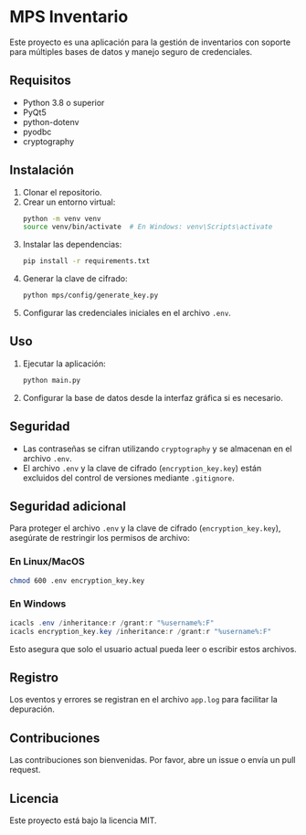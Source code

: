 # MPS Inventario

Este proyecto es una aplicación para la gestión de inventarios con soporte para múltiples bases de datos y manejo seguro de credenciales.

## Requisitos

- Python 3.8 o superior
- PyQt5
- python-dotenv
- pyodbc
- cryptography

## Instalación

1. Clonar el repositorio.
2. Crear un entorno virtual:
   ```bash
   python -m venv venv
   source venv/bin/activate  # En Windows: venv\Scripts\activate
   ```
3. Instalar las dependencias:
   ```bash
   pip install -r requirements.txt
   ```
4. Generar la clave de cifrado:
   ```bash
   python mps/config/generate_key.py
   ```
5. Configurar las credenciales iniciales en el archivo `.env`.

## Uso

1. Ejecutar la aplicación:
   ```bash
   python main.py
   ```
2. Configurar la base de datos desde la interfaz gráfica si es necesario.

## Seguridad

- Las contraseñas se cifran utilizando `cryptography` y se almacenan en el archivo `.env`.
- El archivo `.env` y la clave de cifrado (`encryption_key.key`) están excluidos del control de versiones mediante `.gitignore`.

## Seguridad adicional

Para proteger el archivo `.env` y la clave de cifrado (`encryption_key.key`), asegúrate de restringir los permisos de archivo:

### En Linux/MacOS
```bash
chmod 600 .env encryption_key.key
```

### En Windows
```powershell
icacls .env /inheritance:r /grant:r "%username%:F"
icacls encryption_key.key /inheritance:r /grant:r "%username%:F"
```

Esto asegura que solo el usuario actual pueda leer o escribir estos archivos.

## Registro

Los eventos y errores se registran en el archivo `app.log` para facilitar la depuración.

## Contribuciones

Las contribuciones son bienvenidas. Por favor, abre un issue o envía un pull request.

## Licencia

Este proyecto está bajo la licencia MIT.

